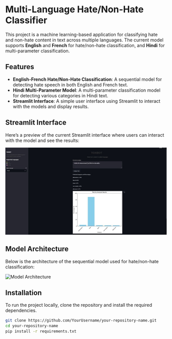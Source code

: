# Multi-Language Hate/Non-Hate Classifier

This project is a machine learning-based application for classifying hate and non-hate content in text across multiple languages. The current model supports **English** and **French** for hate/non-hate classification, and **Hindi** for multi-parameter classification.

## Features

- **English-French Hate/Non-Hate Classification**: A sequential model for detecting hate speech in both English and French text.
- **Hindi Multi-Parameter Model**: A multi-parameter classification model for detecting various categories in Hindi text.
- **Streamlit Interface**: A simple user interface using Streamlit to interact with the models and display results.

## Streamlit Interface

Here’s a preview of the current Streamlit interface where users can interact with the model and see the results:

![Streamlit Interface](images/model_architecture.png.jpg)

## Model Architecture

Below is the architecture of the sequential model used for hate/non-hate classification:

![Model Architecture](images/model_architecture.jpg)

## Installation

To run the project locally, clone the repository and install the required dependencies.

```bash
git clone https://github.com/YourUsername/your-repository-name.git
cd your-repository-name
pip install -r requirements.txt

